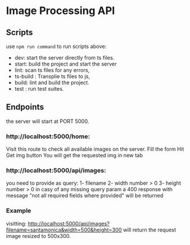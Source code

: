 # Image Processing API

## Scripts

use `npm run command` to run scripts above:

- dev: start the server directly from ts files.
- start: build the project and start the server
- lint: scan ts files for any errors,
- ts-build : Transplie ts files to js,
- build: lint and build the project.
- test : run test suites.

## Endpoints

the server will start at PORT 5000.

### http://localhost:5000/home:

Visit this route to check all available images on the server.
Fill the form
Hit Get img button
You will get the requested img in new tab

### http://localhost:5000/api/images:

you need to provide as query:
1- filename
2- width number > 0
3- height number > 0
in casy of any missing query param a 400 response with message "not all required fields where provided" will be returned

### Example

visitting: [http://localhost:5000/api/images?filename=santamonica&width=500&height=300](http://localhost:5000/api/images?filename=santamonica&width=500&height=300)
will return the request image resized to 500x300.
